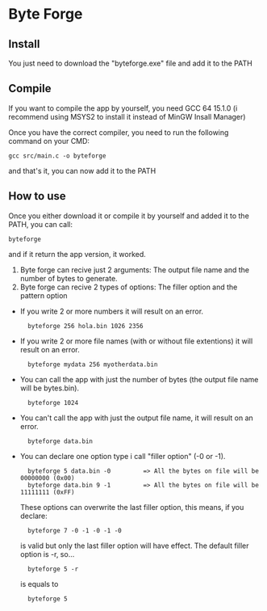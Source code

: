 # Byte Forge
## Install

You just need to download the "byteforge.exe" file and add it to the PATH

## Compile

If you want to compile the app by yourself, you need GCC 64 15.1.0 (i recommend using MSYS2 to install it instead of MinGW Insall Manager)

Once you have the correct compiler, you need to run the following command on your CMD:

    gcc src/main.c -o byteforge

and that's it, you can now add it to the PATH

## How to use

Once you either download it or compile it by yourself and added it to the PATH, you can call:

    byteforge

and if it return the app version, it worked.

1. Byte forge can recive just 2 arguments: The output file name and the number of bytes to generate.
2. Byte forge can recive 2 types of options: The filler option and the pattern option

- If you write 2 or more numbers it will result on an error.

        byteforge 256 hola.bin 1026 2356

- If you write 2 or more file names (with or without file extentions) it will result on an error.

        byteforge mydata 256 myotherdata.bin

- You can call the app with just the number of bytes (the output file name will be bytes.bin).

        byteforge 1024

- You can't call the app with just the output file name, it will result on an error.

        byteforge data.bin

- You can declare one option type i call "filler option" (-0 or -1).

        byteforge 5 data.bin -0         => All the bytes on file will be 00000000 (0x00)
        byteforge data.bin 9 -1         => All the bytes on file will be 11111111 (0xFF)

    These options can overwrite the last filler option, this means, if you declare:
    
        byteforge 7 -0 -1 -0 -1 -0
    
    is valid but only the last filler option will have effect. The default filler option is -r, so...

        byteforge 5 -r

    is equals to

        byteforge 5